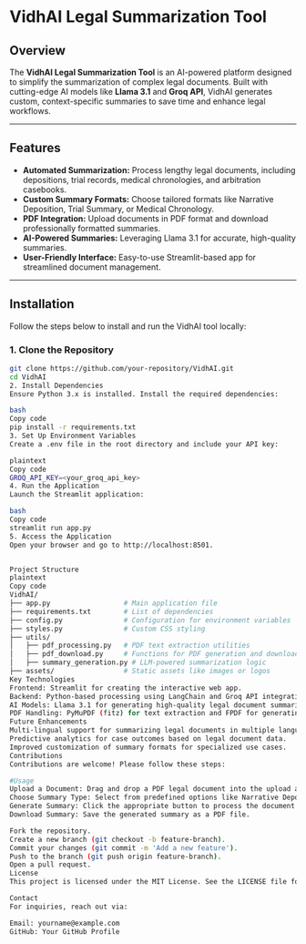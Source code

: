 # VidhAI Legal Summarization Tool

## Overview
The **VidhAI Legal Summarization Tool** is an AI-powered platform designed to simplify the summarization of complex legal documents. Built with cutting-edge AI models like **Llama 3.1** and **Groq API**, VidhAI generates custom, context-specific summaries to save time and enhance legal workflows.

---

## Features
- **Automated Summarization:** Process lengthy legal documents, including depositions, trial records, medical chronologies, and arbitration casebooks.
- **Custom Summary Formats:** Choose tailored formats like Narrative Deposition, Trial Summary, or Medical Chronology.
- **PDF Integration:** Upload documents in PDF format and download professionally formatted summaries.
- **AI-Powered Summaries:** Leveraging Llama 3.1 for accurate, high-quality summaries.
- **User-Friendly Interface:** Easy-to-use Streamlit-based app for streamlined document management.

---

## Installation
Follow the steps below to install and run the VidhAI tool locally:

### 1. Clone the Repository
```bash
git clone https://github.com/your-repository/VidhAI.git
cd VidhAI
2. Install Dependencies
Ensure Python 3.x is installed. Install the required dependencies:

bash
Copy code
pip install -r requirements.txt
3. Set Up Environment Variables
Create a .env file in the root directory and include your API key:

plaintext
Copy code
GROQ_API_KEY=<your_groq_api_key>
4. Run the Application
Launch the Streamlit application:

bash
Copy code
streamlit run app.py
5. Access the Application
Open your browser and go to http://localhost:8501.


Project Structure
plaintext
Copy code
VidhAI/
├── app.py                  # Main application file
├── requirements.txt        # List of dependencies
├── config.py               # Configuration for environment variables
├── styles.py               # Custom CSS styling
├── utils/
│   ├── pdf_processing.py   # PDF text extraction utilities
│   ├── pdf_download.py     # Functions for PDF generation and downloads
│   ├── summary_generation.py # LLM-powered summarization logic
├── assets/                 # Static assets like images or logos
Key Technologies
Frontend: Streamlit for creating the interactive web app.
Backend: Python-based processing using LangChain and Groq API integration.
AI Models: Llama 3.1 for generating high-quality legal document summaries.
PDF Handling: PyMuPDF (fitz) for text extraction and FPDF for generating PDFs.
Future Enhancements
Multi-lingual support for summarizing legal documents in multiple languages.
Predictive analytics for case outcomes based on legal document data.
Improved customization of summary formats for specialized use cases.
Contributions
Contributions are welcome! Please follow these steps:

#Usage
Upload a Document: Drag and drop a PDF legal document into the upload area.
Choose Summary Type: Select from predefined options like Narrative Deposition or Trial Summary.
Generate Summary: Click the appropriate button to process the document and generate a summary.
Download Summary: Save the generated summary as a PDF file.

Fork the repository.
Create a new branch (git checkout -b feature-branch).
Commit your changes (git commit -m 'Add a new feature').
Push to the branch (git push origin feature-branch).
Open a pull request.
License
This project is licensed under the MIT License. See the LICENSE file for details.

Contact
For inquiries, reach out via:

Email: yourname@example.com
GitHub: Your GitHub Profile
